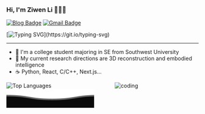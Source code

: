 ### Hi, I'm Ziwen Li 👋👋👋

[![Blog Badge](https://img.shields.io/badge/Blog-pique2233.github.io-blue?style=flat&logo=hugo&labelColor=555&logoColor=white)](https://pique2233.github.io/)
[![Gmail Badge](https://img.shields.io/badge/Mail-19823000405@163.com-blue?style=flat&labelColor=555&logo=gmail&link=mailto:eallions@gmail.com&logoColor=fff)](mailto:19823000405@163.com)

[![Typing SVG](https://readme-typing-svg.herokuapp.com?color=%2336BCF7&center=true&vCenter=true&width=600&lines=Hi+there+👋,+I+am+ZiwenLi;+Welcome+to+My+Profile!;My+research+directions+is+3D+Reconstruction;Always+learning+new+things...+;)](https://git.io/typing-svg)

<hr>

- 🔭  I'm a college student majoring in SE from Southwest University
- 🌱  My current research directions are 3D reconstruction and embodied intelligence
- ☕   Python, React, C/C++, Next.js...
<p>
  <!-- 左图：语言统计（靠左浮动） -->
  <img
    align="left"
    src="https://github-readme-stats.vercel.app/api/top-langs/?username=pique2233&layout=compact&hide_border=true&theme=default&langs_count=5"
    alt="Top Languages"
    width="220"
  />
  <!-- 右图：GIF（靠右浮动） -->
  <img
    align="right"
    src="https://media.giphy.com/media/KHh7jLrG6gIXBTnxsp/giphy.gif?cid=ecf05e478uas0hmmsnf457taswzozw8buwto9kluzr2ste46&ep=v1_gifs_search&rid=giphy.gif&ct=g"
    alt="coding"
    width="220"
  />
</p>


![](assets/Bottom_down.svg)
<!--
**pique2233/pique2233** is a ✨ _special_ ✨ repository because its `README.md` (this file) appears on your GitHub profile.

https://media0.giphy.com/media/v1.Y2lkPTc5MGI3NjExbmw3bWdpemd6bHFoa3BtMDV6ZndsZGh2c2hmcGhmMW95N2I2cmpybyZlcD12MV9pbnRlcm5hbF9naWZfYnlfaWQmY3Q9Zw/Y9eMvvoSquSNCilfDT/giphy.gif
Here are some ideas to get you started:
<img src="https://imgur.com/rilHVxA.png"/>
- 🔭 I’m currently working on ...
- 🌱 I’m currently learning ...
- 👯 I’m looking to collaborate on ...
- 🤔 I’m looking for help with ...
- 💬 Ask me about ...
- 📫 How to reach me: ...
- 😄 Pronouns: ...
- ⚡ Fun fact: ...
-->
